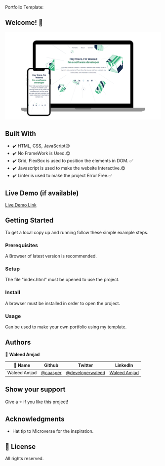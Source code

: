 Portfolio Template: 
## Welcome! 👋          

![App Screenshot](./assets/mock.png)

## Built With

- ✔️ HTML, CSS, JavaScript😉
- ✔️ No FrameWork is Used.😋
- ✔️ Grid, FlexBox is used to position the elements in DOM. ✅
- ✔️ Javascript is used to make the website Interactive.😋
- ✔️ Linter is used to make the project Error Free.✅

## Live Demo (if available)

[Live Demo Link](https://developerwaleed.github.io/Portfolio/)



## Getting Started

To get a local copy up and running follow these simple example steps.

### Prerequisites
A Browser of latest version is recommended.

### Setup
The file "index.html" must be opened to use the project.

### Install
A browser must be installed in order to open the project.

### Usage
Can be used to make your own portfolio using my template.

## Authors

👤 **Waleed Amjad**

| 👤 Name | Github | Twitter | LinkedIn |
|------|--------|---------|----------|
|Waleed Amjad|[@caasper](https://github.com/caasperr)|[@developerwaleed](https://twitter.com/developerwaleed)|[Waleed Amjad](https://www.linkedin.com/in/waleed-amjad-51930014a/)||

## Show your support

Give a ⭐️ if you like this project!

## Acknowledgments

- Hat tip to Microverse for the inspiration.


## 📝 License

All rights reserved.
